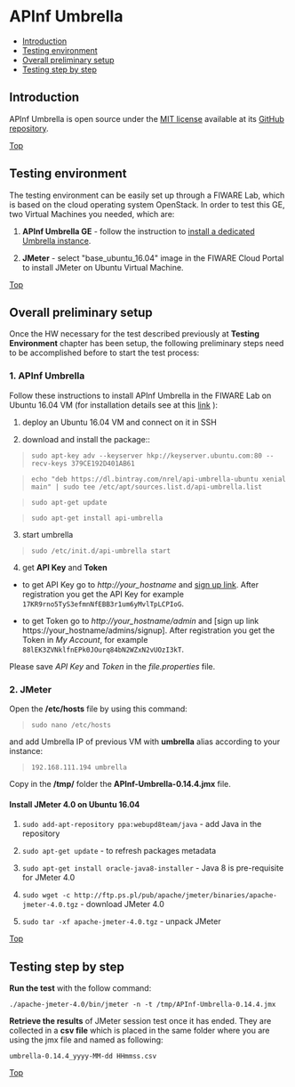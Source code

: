 # APInf Umbrella #

* [Introduction](#introduction)
* [Testing environment](#testing-environment)
* [Overall preliminary setup](#overall-preliminary-setup)
* [Testing step by step](#testing-step-by-step)


## Introduction ##

APInf Umbrella is open source under the [MIT license](https://github.com/NREL/api-umbrella/blob/master/LICENSE.txt) available at its [GitHub repository](https://github.com/apinf/api-umbrella). 

[Top](#apinf-umbrella)

## Testing environment ##

The testing environment can be easily set up through a FIWARE Lab, which is based on the cloud operating system OpenStack. 
In order to test this GE, two Virtual Machines you needed, which are: 

1. **APInf Umbrella GE** - follow the instruction to [install a dedicated Umbrella instance](https://apiumbrella.io/install/).

2. **JMeter** - select "base_ubuntu_16.04" image in the FIWARE Cloud Portal to install JMeter on Ubuntu Virtual Machine.

[Top](#apinf-umbrella)

## Overall preliminary setup ##

Once the HW necessary for the test described previously at **Testing Environment** chapter has been setup, the following preliminary steps need to be accomplished before to start the test process:

### 1. APInf Umbrella  ###

Follow these instructions to install APInf Umbrella in the FIWARE Lab on Ubuntu 16.04 VM (for installation details see at this [link](https://apiumbrella.io/install/) ): 

1) deploy an Ubuntu 16.04 VM and connect on it in SSH

2) download and install the package::

> `sudo apt-key adv --keyserver hkp://keyserver.ubuntu.com:80 --recv-keys 379CE192D401AB61`

> `echo "deb https://dl.bintray.com/nrel/api-umbrella-ubuntu xenial main" | sudo tee /etc/apt/sources.list.d/api-umbrella.list`

> `sudo apt-get update`

> `sudo apt-get install api-umbrella`

3) start umbrella

> `sudo /etc/init.d/api-umbrella start`

4) get **API Key** and **Token**

- to get API Key go to *http://your_hostname* and [sign up link](https://your_hostname/signup). After registration you get the API Key for example `17KR9rno5TyS3efmnNfEBB3r1um6yMvlTpLCPIoG`.

- to get Token go to *http://your_hostname/admin* and [sign up link https://your_hostname/admins/signup]. After registration you get the Token in *My Account*, for example `88lEK3ZVNklfnEPk0JOurq84bN2WZxN2vUOzI3kT`.

Please save *API Key* and *Token* in the *file.properties* file.

### 2. JMeter ###

Open the **/etc/hosts** file by using this command:

> `sudo nano /etc/hosts` 

and add Umbrella IP of previous VM with **umbrella** alias according to your instance: 

> `192.168.111.194 umbrella`

Copy in the **/tmp/** folder the **APInf-Umbrella-0.14.4.jmx** file.


#### Install JMeter 4.0 on Ubuntu 16.04 ####

1. `sudo add-apt-repository ppa:webupd8team/java` - add Java in the repository

2. `sudo apt-get update` - to refresh packages metadata

3. `sudo apt-get install oracle-java8-installer` - Java 8 is pre-requisite for JMeter 4.0

4. `sudo wget -c http://ftp.ps.pl/pub/apache/jmeter/binaries/apache-jmeter-4.0.tgz` - download JMeter 4.0

5. `sudo tar -xf apache-jmeter-4.0.tgz` - unpack JMeter

[Top](#apinf-umbrella)

## Testing step by step ##

**Run the test** with the follow command: 

`./apache-jmeter-4.0/bin/jmeter -n -t /tmp/APInf-Umbrella-0.14.4.jmx`

**Retrieve the results** of JMeter session test once it has ended. They are collected in a **csv file** which is placed in the same folder where you are using the jmx file and named as following: 

`umbrella-0.14.4_yyyy-MM-dd HHmmss.csv`

[Top](#apinf-umbrella)